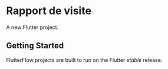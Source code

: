 # Rapport de visite

A new Flutter project.

## Getting Started

FlutterFlow projects are built to run on the Flutter _stable_ release.
